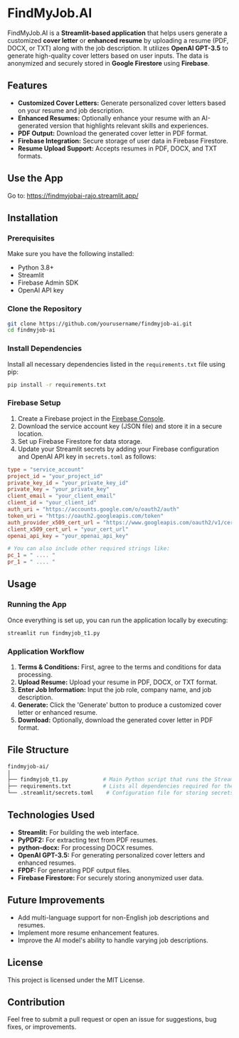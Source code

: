 # FindMyJob.AI

FindMyJob.AI is a **Streamlit-based application** that helps users generate a customized **cover letter** or **enhanced resume** by uploading a resume (PDF, DOCX, or TXT) along with the job description. It utilizes **OpenAI GPT-3.5** to generate high-quality cover letters based on user inputs. The data is anonymized and securely stored in **Google Firestore** using **Firebase**.

## Features

- **Customized Cover Letters:** Generate personalized cover letters based on your resume and job description.
- **Enhanced Resumes:** Optionally enhance your resume with an AI-generated version that highlights relevant skills and experiences.
- **PDF Output:** Download the generated cover letter in PDF format.
- **Firebase Integration:** Secure storage of user data in Firebase Firestore.
- **Resume Upload Support:** Accepts resumes in PDF, DOCX, and TXT formats.

## Use the App

Go to: https://findmyjobai-rajo.streamlit.app/

## Installation

### Prerequisites

Make sure you have the following installed:

- Python 3.8+
- Streamlit
- Firebase Admin SDK
- OpenAI API key

### Clone the Repository

```bash
git clone https://github.com/yourusername/findmyjob-ai.git
cd findmyjob-ai
```

### Install Dependencies

Install all necessary dependencies listed in the `requirements.txt` file using pip:

```bash
pip install -r requirements.txt
```

### Firebase Setup

1. Create a Firebase project in the [Firebase Console](https://console.firebase.google.com/).
2. Download the service account key (JSON file) and store it in a secure location.
3. Set up Firebase Firestore for data storage.
4. Update your Streamlit secrets by adding your Firebase configuration and OpenAI API key in `secrets.toml` as follows:

```toml
type = "service_account"
project_id = "your_project_id"
private_key_id = "your_private_key_id"
private_key = "your_private_key"
client_email = "your_client_email"
client_id = "your_client_id"
auth_uri = "https://accounts.google.com/o/oauth2/auth"
token_uri = "https://oauth2.googleapis.com/token"
auth_provider_x509_cert_url = "https://www.googleapis.com/oauth2/v1/certs"
client_x509_cert_url = "your_cert_url"
openai_api_key = "your_openai_api_key"

# You can also include other required strings like:
pc_1 = " .... "
pr_1 = " .... "
```

## Usage

### Running the App

Once everything is set up, you can run the application locally by executing:

```bash
streamlit run findmyjob_t1.py
```

### Application Workflow

1. **Terms & Conditions:** First, agree to the terms and conditions for data processing.
2. **Upload Resume:** Upload your resume in PDF, DOCX, or TXT format.
3. **Enter Job Information:** Input the job role, company name, and job description.
4. **Generate:** Click the 'Generate' button to produce a customized cover letter or enhanced resume.
5. **Download:** Optionally, download the generated cover letter in PDF format.

## File Structure

```bash
findmyjob-ai/
│
├── findmyjob_t1.py           # Main Python script that runs the Streamlit app
├── requirements.txt          # Lists all dependencies required for the app
└── .streamlit/secrets.toml    # Configuration file for storing secrets like Firebase and OpenAI API keys
```

## Technologies Used

- **Streamlit:** For building the web interface.
- **PyPDF2:** For extracting text from PDF resumes.
- **python-docx:** For processing DOCX resumes.
- **OpenAI GPT-3.5:** For generating personalized cover letters and enhanced resumes.
- **FPDF:** For generating PDF output files.
- **Firebase Firestore:** For securely storing anonymized user data.

## Future Improvements

- Add multi-language support for non-English job descriptions and resumes.
- Implement more resume enhancement features.
- Improve the AI model's ability to handle varying job descriptions.

## License

This project is licensed under the MIT License.

## Contribution

Feel free to submit a pull request or open an issue for suggestions, bug fixes, or improvements.
